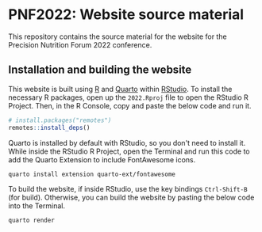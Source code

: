 # PNF2022: Website source material

This repository contains the source material for the website for the
Precision Nutrition Forum 2022 conference.

## Installation and building the website

This website is built using [R](https://cran.r-project.org/) and
[Quarto](https://quarto.org/) within
[RStudio](https://www.rstudio.com/). To install the necessary R
packages, open up the `2022.Rproj` file to open the RStudio R Project.
Then, in the R Console, copy and paste the below code and run it.

``` r
# install.packages("remotes")
remotes::install_deps()
```

Quarto is installed by default with RStudio, so you don't need to
install it. While inside the RStudio R Project, open the Terminal and
run this code to add the Quarto Extension to include FontAwesome icons.

``` bash
quarto install extension quarto-ext/fontawesome
```

To build the website, if inside RStudio, use the key bindings
`Ctrl-Shift-B` (for build). Otherwise, you can build the website by
pasting the below code into the Terminal.

``` bash
quarto render
```
